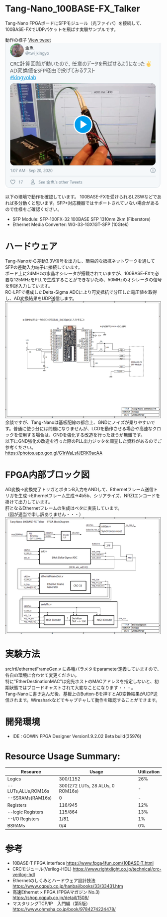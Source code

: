 # Tang-Nano_100BASE-FX_Talker
Tang-Nano FPGAボードにSFPモジュール（光ファイバ）を接続して、100BASE-FXでUDPパケットを飛ばす実験サンプルです。

動作の様子 
[View tweet<br>
<img src="doc/twitter.png" width="500">
](https://twitter.com/twi_kingyo/status/1307350593678331904)

以下の環境で動作を確認しています。
100BASE-FXを受けられるL2SWなどであれば多分動くと思います。SFP+対応機器ではサポートされていない場合があるので仕様をご確認ください。  
- SFP Module: SFP-100FX-32 100BASE SFP 1310nm 2km (Fiberstore)
- Ethernet Media Converter: WG-33-1GX1GT-SFP (10Gtek)

# ハードウェア
Tang-Nanoから差動3.3V信号を出力し、簡易的な抵抗ネットワークを通してSFPの差動入力端子に接続しています。    
ボード上に24MHzの水晶オシレータが搭載されていますが、100BASE-FXで必要な125MHzをPLLで生成することができないため、50MHzのオシレータの信号を別途入力しています。  
RC-LPFで構成したDelta-Sigma ADCにより可変抵抗で分圧した電圧値を取得し、AD変換結果をUDP送信します。  
<img src="doc/TangNano_100BASE-FX.png" width="500">  
余談ですが、Tang-Nanoは基板配線の都合上、GNDにノイズが乗りやすいです。普通に使う分には問題になりませんが、LCDを動作させる場合や高速なクロックを使用する場合は、GNDを強化する改造を行ったほうが無難です。  
以下にGND強化の改造を行った際のPLL出力ジッタを調査した資料があるのでご参考ください。  
https://photos.app.goo.gl/G1rWaLsfJERK9acAA

# FPGA内部ブロック図
AD変換→変換完了トリガとボタンB入力をANDして、Ethernetフレーム送信トリガを生成→Ethernetフレーム生成→4b5b、シリアライズ、NRZIエンコードを掛けて出力しています。  
肝となるEthernetフレームの生成はベタに実装しています。  
（図が適当で申し訳ありません・・・）  
<img src="doc/BlockDiagram.png" width="500">  

# 実験方法
src/rtl/ethernetFrameGen.v に各種パラメタをparameter定義していますので、各自の環境に合わせて変更ください。  
特に"EtherDestinationMAC"は宛先ホストのMACアドレスを指定しないと、初期状態ではブロードキャストされて大変なことになります・・・。  
Tang-Nanoに書き込んだ後、基板上のButton-Bを押すとAD変換結果がUDP送信されます。Wiresharkなどでキャプチャして動作を確認することができます。  

# 開発環境
- IDE : GOWIN FPGA Designer Version1.9.2.02 Beta build(35976)

# Resource Usage Summary:
|  Resource  |  Usage |  Utilization  |
| ---------- | ------ | ------------- |
|  Logics  |  300/1152  | 26% |
|  --LUTs,ALUs,ROM16s  |  300(272 LUTs, 28 ALUs, 0 ROM16s)  | - |
|  --SSRAMs(RAM16s)  |  0  | - |
|  Registers  |  116/945  | 12% |
|  --logic Registers  |  115/864  | 13% |
|  --I/O Registers  |  1/81  | 1% |
|  BSRAMs  |  0/4  | 0% |

# 参考
- 10BASE-T FPGA interface https://www.fpga4fun.com/10BASE-T.html
- CRCモジュール(Verilog-HDL) https://www.rightxlight.co.jp/technical/crc-verilog-hdl
- Ethernetのしくみとハードウェア設計技法 https://www.cqpub.co.jp/hanbai/books/33/33431.htm
- 高速Ethernet × FPGA (FPGAマガジン No.3) https://shop.cqpub.co.jp/detail/1508/
- マスタリングTCP/IP　入門編（第5版）https://www.ohmsha.co.jp/book/9784274224478/
